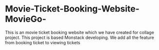 # Movie-Ticket-Booking-Website-MovieGo-
This is an movie ticket booking website which we have created for collage project. This project is based Monstack developing. We add all the feature from booking ticket to viewing tickets
